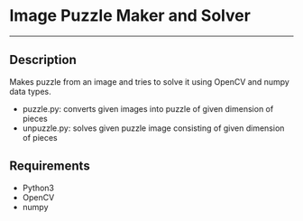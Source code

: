 # Image Puzzle Maker and Solver
_______________________________


## Description
Makes puzzle from an image and tries to solve it using OpenCV and numpy data types.
* puzzle.py: converts given images into puzzle of given dimension of pieces
* unpuzzle.py: solves given puzzle image consisting of given dimension of pieces

## Requirements
* Python3
* OpenCV
* numpy

